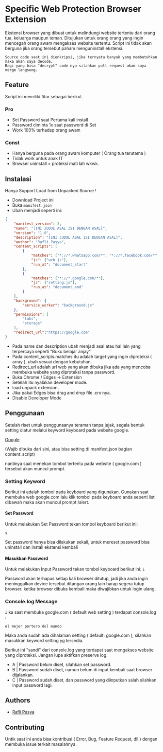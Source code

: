 
# Specific Web Protection Browser Extension 

Ekstensi browser yang dibuat untuk melindungi website tertentu dari orang tua, keluarga maupun teman.
Ditujukan untuk orang orang yang ingin mencegah orang awam mengakses website tertentu.
Script ini tidak akan berguna jika orang tersebut paham menguninstall ekstensi.


```
Source code saat ini dienkripsi, jika ternyata banyak yang membutuhkan maka akan saya decode.
Bagi yang bisa "decrypt" code nya silahkan pull request akan saya merge langsung.
```
## Feature
Script ini memiliki fitur sebagai berikut.
### Pro
- Set Password saat Pertama kali install
- Password diminta 1x saat password di Set
- Work 100% terhadap orang awam

### Const
- Hanya berguna pada orang awam komputer ( Orang tua terutama )
- Tidak work untuk anak IT
- Browser uninstall = proteksi mati lah wkwk.

## Instalasi
Hanya Support Load from Unpacked Source !

- Download Project ini
- Buka `manifest.json`
- Ubah menjadi seperti ini:

```json
{
    "manifest_version": 3,
    "name": "[INI JUDUL ASAL ISI DENGAN ASAL]",
    "version": "1.0",
    "description": "[INI JUDUL ASAL ISI DENGAN ASAL]",
    "author": "Rafli Pasya",
    "content_scripts": [
        {
            "matches": ["*://*.whatsapp.com/*", "*://*.facebook.com/*"],
            "js": ["web.js"],
            "run_at": "document_start"
        },
        {
            "matches": ["*://*.google.com/*"],
            "js": ["setting.js"],
            "run_at": "document_end"
        }
    ],
    "background": {
        "service_worker": "background.js"
    },
    "permissions": [
        "tabs",
        "storage"
    ],
    "redirect_url":"https://google.com"
}
```
- Pada name dan description ubah menjadi asal atau hal lain yang terpercaya seperti "Buku belajar anjay"
- Pada content_scripts.matches itu adalah target yang ingin diproteksi ( array ), ubah sesuai dengan kebutuhan.
- Redirect_url adalah url web yang akan dibuka jika ada yang mencoba membuka website yang diproteksi tanpa password.
- Buka Chrome / Edges -> Extension
- Setelah itu nyalakan developer mode.
- load unpack extension.
- Jika pakai Edges bisa drag and drop file .crx nya.
- Disable Developer Mode

## Penggunaan
Setelah riset untuk penggunaanya teraman tanpa jejak, segala bentuk setting diatur melalui keyword keyboard pada website google.

[Google](https://google.com)

(Wajib dibuka dari sini, atau bisa setting di manifest.json bagian content_script)

nantinya saat menekan tombol tertentu pada website ( google.com ) tersebut akan muncul prompt.



### Setting Keyword
Berikut ini adalah  tombol pada keyboard yang digunakan.
Gunakan saat membuka web google.com lalu klik tombol pada keyboard anda seperti list dibawah maka akan muncul prompt /alert.

#### Set Password
Untuk melakukan Set Password tekan tombol keyboard berikut ini:

`
s
`

Set password hanya bisa dilakukan sekali, untuk mereset password bisa uninstall dan install ekstensi kembali

#### Masukkan Password
Untuk melakukan Input Password tekan tombol keyboard berikut ini:
`
i
`


Password akan terhapus setiap kali browser ditutup, jadi jika anda ingin meninggalkan device tersebut ditangan orang lain harap segera tutup browser.
ketika browser dibuka kembali maka diwajibkan untuk login ulang.

### Console.log Message

Jika saat membuka google.com ( default web setting ) terdapat console.log :

`el mejor portero del mundo`

Maka anda sudah ada dihalaman setting ( default: google.com ), silahkan masukkan keyword setting yg tersedia.

Berikut ini "sandi" dari console.log yang terdapat saat mengakses website yang diproteksi.
Jangan lupa aktifkan preserve log.



- A | Password belum diset, silahkan set password.
- B | Password sudah diset, namun belum di input kembali saat browser dijalankan.
- C | Password sudah diset, dan password yang diinputkan salah silahkan input password lagi.
## Authors

- [Rafli Pasya](https://www.github.com/pasya1912)


## Contributing

Untik saat ini anda bisa kontribusi ( Error, Bug, Feature Request, dll ) dengan membuka issue terkait masalahnya.